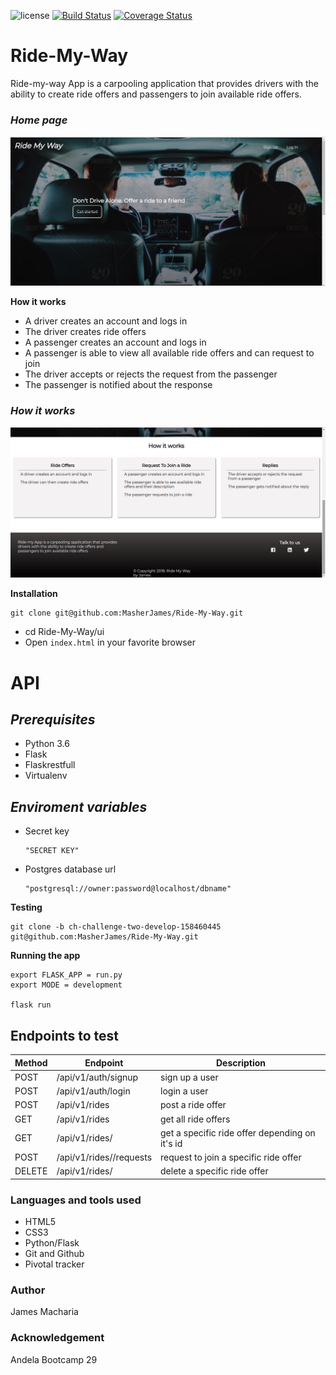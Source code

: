 ![license](https://img.shields.io/github/license/mashape/apistatus.svg)
[![Build Status](https://travis-ci.org/MasherJames/Ride-My-Way.svg?branch=ch-challenge-two-develop-158460445)](https://travis-ci.org/MasherJames/Ride-My-Way)
[![Coverage Status](https://coveralls.io/repos/github/MasherJames/Ride-My-Way/badge.svg?branch=ch-challenge-two-develop-158460445)](https://coveralls.io/github/MasherJames/Ride-My-Way?branch=ch-challenge-two-develop-158460445)

# Ride-My-Way

Ride-my-way App is a carpooling application that provides drivers with the ability to create ride offers
and passengers to join available ride offers.

### _Home page_

![Home page](ui/static/images/home-page-header.png)

**How it works**

- A driver creates an account and logs in
- The driver creates ride offers
- A passenger creates an account and logs in
- A passenger is able to view all available ride offers and can request to join
- The driver accepts or rejects the request from the passenger
- The passenger is notified about the response

### _How it works_

![How it works](ui/static/images/home-page-works.png)

**Installation**

```
git clone git@github.com:MasherJames/Ride-My-Way.git
```

- cd Ride-My-Way/ui
- Open `index.html` in your favorite browser

# API

## _Prerequisites_

- Python 3.6
- Flask
- Flaskrestfull
- Virtualenv

## _Enviroment variables_

- Secret key

  ```
  "SECRET KEY"
  ```

- Postgres database url
  ```
  "postgresql://owner:password@localhost/dbname"
  ```

**Testing**

```
git clone -b ch-challenge-two-develop-158460445 git@github.com:MasherJames/Ride-My-Way.git
```

**Running the app**

```
export FLASK_APP = run.py
export MODE = development

flask run
```

## Endpoints to test

| Method | Endpoint                        | Description                                    |
| ------ | ------------------------------- | ---------------------------------------------- |
| POST   | /api/v1/auth/signup             | sign up a user                                 |
| POST   | /api/v1/auth/login              | login a user                                   |
| POST   | /api/v1/rides                   | post a ride offer                              |
| GET    | /api/v1/rides                   | get all ride offers                            |
| GET    | /api/v1/rides/<rideId>          | get a specific ride offer depending on it's id |
| POST   | /api/v1/rides/<rideId>/requests | request to join a specific ride offer          |
| DELETE | /api/v1/rides/<rideId>          | delete a specific ride offer                   |

### Languages and tools used

- HTML5
- CSS3
- Python/Flask
- Git and Github
- Pivotal tracker

### Author

James Macharia

### Acknowledgement

Andela Bootcamp 29
